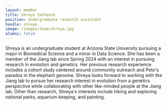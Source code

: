 ```yaml
---
layout: member
title: Shreya Satheesh
position: Undergraduate research assistant
handle: shreya
image: /images/team/shreya.jpg
alumni: false
---
```


Shreya is an undergraduate student at Arizona State University pursuing a major in Biomedical Science and a minor in Data Science. She has been a member of the Jiang lab since Spring 2024 with an interest in pursuing research in evolution and genetics. Her previous research experience includes a cohort study centered around community outreach and Peto's paradox in the elephant genome. Shreya looks forward to working with the Jiang lab to pursue her research interest in evolution from a genetics perspective while collaborating with other like-minded people at the Jiang lab. Other than research, Shreya's interests include hiking and exploring national parks, aquarium keeping, and painting. 
